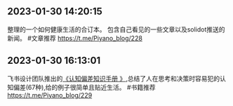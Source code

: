 
## 2023-01-30 14:20:15



整理的一个如何健康生活的合订本。
包含自己看见的一些文章以及solidot推送的新闻。
#文章推荐
https://t.me/Piyano_blog/228

## 2023-01-30 16:13:01



飞书设计团队推出的[《认知偏差知识手册 》](https://s75w5y7vut.feishu.cn/docs/doccn3BatnScBJe7wD7K3S5poFf#RirzLG),总结了人在思考和决策时容易犯的认知偏差(67种),给的例子很简单且贴近生活。
#书籍推荐
https://t.me/Piyano_blog/229
